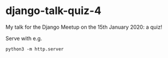 django-talk-quiz-4
==================

My talk for the Django Meetup on the 15th January 2020: a quiz!

Serve with e.g.

    python3 -m http.server
